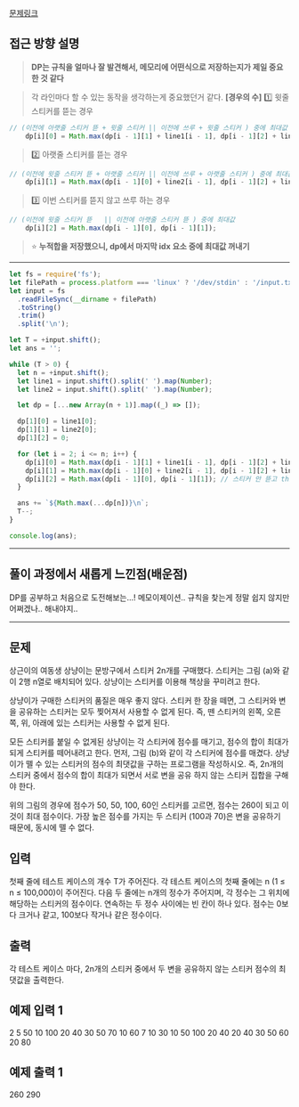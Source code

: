 [문제링크](https://www.acmicpc.net/problem/9465)

## 접근 방향 설명

> **DP는 규칙을 얼마나 잘 발견해서, 메모리에 어떤식으로 저장하는지가 제일 중요한 것 같다**

> 각 라인마다 할 수 있는 동작을 생각하는게 중요했던거 같다.
> **[경우의 수]**
> 1️⃣ 윗줄 스티커를 뜯는 경우
```js
// (이전에 아랫줄 스티커 뜯 + 윗줄 스티커 || 이전에 쓰루 + 윗줄 스티커 ) 중에 최대값
    dp[i][0] = Math.max(dp[i - 1][1] + line1[i - 1], dp[i - 1][2] + line1[i - 1]);
```
> 2️⃣ 아랫줄 스티커를 뜯는 경우
```js
// (이전에 윗줄 스티커 뜯 + 아랫줄 스티커 || 이전에 쓰루 + 아랫줄 스티커 ) 중에 최대값
    dp[i][1] = Math.max(dp[i - 1][0] + line2[i - 1], dp[i - 1][2] + line2[i - 1]);
```
> 3️⃣ 이번 스티커를 뜯지 않고 쓰루 하는 경우
```js
// (이전에 윗줄 스티커 뜯   || 이전에 아랫줄 스티커 뜯 ) 중에 최대값
    dp[i][2] = Math.max(dp[i - 1][0], dp[i - 1][1]);
```
> ⭐️ **누적합을 저장했으니, dp에서 마지막 idx 요소 중에 최대값 꺼내기**

---


```js
let fs = require('fs');
let filePath = process.platform === 'linux' ? '/dev/stdin' : '/input.txt';
let input = fs
  .readFileSync(__dirname + filePath)
  .toString()
  .trim()
  .split('\n');

let T = +input.shift();
let ans = '';

while (T > 0) {
  let n = +input.shift();
  let line1 = input.shift().split(' ').map(Number);
  let line2 = input.shift().split(' ').map(Number);

  let dp = [...new Array(n + 1)].map((_) => []);

  dp[1][0] = line1[0];
  dp[1][1] = line2[0];
  dp[1][2] = 0;

  for (let i = 2; i <= n; i++) {
    dp[i][0] = Math.max(dp[i - 1][1] + line1[i - 1], dp[i - 1][2] + line1[i - 1]); // 윗줄 스티커를 뜯는 경우
    dp[i][1] = Math.max(dp[i - 1][0] + line2[i - 1], dp[i - 1][2] + line2[i - 1]); // 아랫줄 스티커를 뜯는 경우
    dp[i][2] = Math.max(dp[i - 1][0], dp[i - 1][1]); // 스티커 안 뜯고 through , so + 0
  }

  ans += `${Math.max(...dp[n])}\n`;
  T--;
}

console.log(ans);
```

---

## 풀이 과정에서 새롭게 느낀점(배운점)

DP를 공부하고 처음으로 도전해보는...! 메모이제이션.. 
규칙을 찾는게 정말 쉽지 않지만 어쩌겠나.. 해내야지..


---

## 문제
상근이의 여동생 상냥이는 문방구에서 스티커 2n개를 구매했다. 스티커는 그림 (a)와 같이 2행 n열로 배치되어 있다. 상냥이는 스티커를 이용해 책상을 꾸미려고 한다.

상냥이가 구매한 스티커의 품질은 매우 좋지 않다. 스티커 한 장을 떼면, 그 스티커와 변을 공유하는 스티커는 모두 찢어져서 사용할 수 없게 된다. 즉, 뗀 스티커의 왼쪽, 오른쪽, 위, 아래에 있는 스티커는 사용할 수 없게 된다.



모든 스티커를 붙일 수 없게된 상냥이는 각 스티커에 점수를 매기고, 점수의 합이 최대가 되게 스티커를 떼어내려고 한다. 먼저, 그림 (b)와 같이 각 스티커에 점수를 매겼다. 상냥이가 뗄 수 있는 스티커의 점수의 최댓값을 구하는 프로그램을 작성하시오. 즉, 2n개의 스티커 중에서 점수의 합이 최대가 되면서 서로 변을 공유 하지 않는 스티커 집합을 구해야 한다.

위의 그림의 경우에 점수가 50, 50, 100, 60인 스티커를 고르면, 점수는 260이 되고 이 것이 최대 점수이다. 가장 높은 점수를 가지는 두 스티커 (100과 70)은 변을 공유하기 때문에, 동시에 뗄 수 없다.

## 입력
첫째 줄에 테스트 케이스의 개수 T가 주어진다. 각 테스트 케이스의 첫째 줄에는 n (1 ≤ n ≤ 100,000)이 주어진다. 다음 두 줄에는 n개의 정수가 주어지며, 각 정수는 그 위치에 해당하는 스티커의 점수이다. 연속하는 두 정수 사이에는 빈 칸이 하나 있다. 점수는 0보다 크거나 같고, 100보다 작거나 같은 정수이다. 

## 출력
각 테스트 케이스 마다, 2n개의 스티커 중에서 두 변을 공유하지 않는 스티커 점수의 최댓값을 출력한다.

## 예제 입력 1 
2
5
50 10 100 20 40
30 50 70 10 60
7
10 30 10 50 100 20 40
20 40 30 50 60 20 80

## 예제 출력 1 
260
290